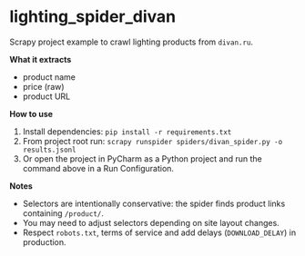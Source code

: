 # lighting_spider_divan

Scrapy project example to crawl lighting products from `divan.ru`.

**What it extracts**
- product name
- price (raw)
- product URL

**How to use**
1. Install dependencies: `pip install -r requirements.txt`
2. From project root run: `scrapy runspider spiders/divan_spider.py -o results.jsonl`
3. Or open the project in PyCharm as a Python project and run the command above in a Run Configuration.

**Notes**
- Selectors are intentionally conservative: the spider finds product links containing `/product/`.
- You may need to adjust selectors depending on site layout changes.
- Respect `robots.txt`, terms of service and add delays (`DOWNLOAD_DELAY`) in production.
